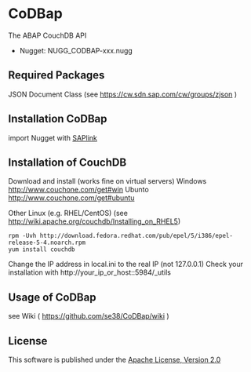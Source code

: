 CoDBap
======

The ABAP CouchDB API

* Nugget: NUGG_CODBAP-xxx.nugg
 
## Required Packages
JSON Document Class (see https://cw.sdn.sap.com/cw/groups/zjson )

## Installation CoDBap
import Nugget with [SAPlink](http://www.saplink.org)
 
## Installation of CouchDB
Download and install (works fine on virtual servers)
Windows http://www.couchone.com/get#win
Ubunto http://www.couchone.com/get#ubuntu
 
Other Linux (e.g. RHEL/CentOS) (see http://wiki.apache.org/couchdb/Installing_on_RHEL5)
```
rpm -Uvh http://download.fedora.redhat.com/pub/epel/5/i386/epel-release-5-4.noarch.rpm
yum install couchdb
```
 
Change the IP address in local.ini to the real IP (not 127.0.0.1)
Check your installation with http://your_ip_or_host::5984/_utils
 
## Usage of CoDBap
see Wiki ( https://github.com/se38/CoDBap/wiki )

## License
This software is published under the [Apache License, Version 2.0](http://www.apache.org/licenses/LICENSE-2.0.html)